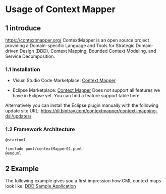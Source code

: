 # Usage of Context Mapper

## 1 introduce 

https://contextmapper.org/
ContextMapper is an open source project providing a Domain-specific Language and Tools for Strategic Domain-driven Design (DDD), Context Mapping, Bounded Context Modeling, and Service Decomposition.

### 1.1 Installation

* Visual Studio Code Marketplace: [Context Mapper](https://marketplace.visualstudio.com/items?itemName=contextmapper.context-mapper-vscode-extension)

* Eclipse Marketplace: [Context Mapper](https://marketplace.eclipse.org/content/context-mapper/)
Does not support all features we have in Eclipse yet. You can find a feature support table here.

Alternatively you can install the Eclipse plugin manually with the following update site URL: https://dl.bintray.com/contextmapper/context-mapping-dsl/updates/

### 1.2 Framework Architecture

``` plantuml
@startuml

!include puml/contextMapper01.puml
@enduml
```

## 2 Example

The following example gives you a first impression how CML context maps look like: [DDD Sample Application](https://github.com/citerus/dddsample-core)

